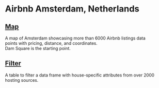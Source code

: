 # Airbnb Amsterdam, Netherlands

[Map](https://amsterdam-map.streamlit.app/)
---
A map of Amsterdam showcasing more than 6000 Airbnb listings data points with pricing, distance, and coordinates.  
Dam Square is the starting point.

[Filter](https://amsterdam-filter.streamlit.app/)
---
A table to filter a data frame with house-specific attributes from over 2000 hosting sources.

